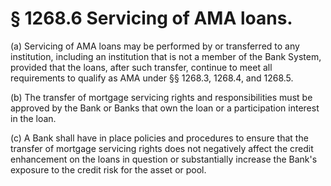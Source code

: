 # § 1268.6   Servicing of AMA loans.

(a) Servicing of AMA loans may be performed by or transferred to any institution, including an institution that is not a member of the Bank System, provided that the loans, after such transfer, continue to meet all requirements to qualify as AMA under §§ 1268.3, 1268.4, and 1268.5.


(b) The transfer of mortgage servicing rights and responsibilities must be approved by the Bank or Banks that own the loan or a participation interest in the loan.


(c) A Bank shall have in place policies and procedures to ensure that the transfer of mortgage servicing rights does not negatively affect the credit enhancement on the loans in question or substantially increase the Bank's exposure to the credit risk for the asset or pool.




